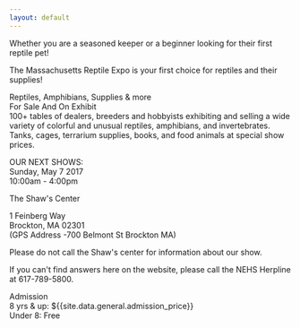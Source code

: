 ```yaml
---
layout: default
---
```


Whether you are a seasoned keeper or a beginner looking for their first reptile pet!

The Massachusetts Reptile Expo is your first choice for reptiles and their supplies!

 
Reptiles, Amphibians, Supplies & more  
For Sale And On Exhibit  
100+ tables of dealers, breeders and hobbyists exhibiting and selling a wide variety of colorful and unusual reptiles, amphibians, and invertebrates. Tanks, cages, terrarium supplies, books, and food animals at special show prices.

 
OUR NEXT SHOWS:  
Sunday, May 7 2017  
10:00am - 4:00pm  

The Shaw's Center

1 Feinberg Way  
Brockton, MA  02301  
(GPS Address -700 Belmont St Brockton MA)

Please do not call the Shaw's center for information about our show. 

If you can't find answers here on the website, please call the NEHS Herpline at 617-789-5800.

Admission  
8 yrs & up:   ${{site.data.general.admission_price}}  
Under 8:     Free  
